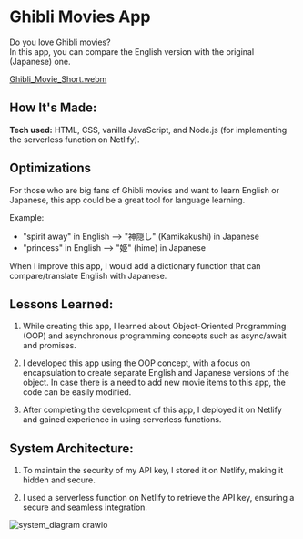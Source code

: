 # Ghibli Movies App

Do you love Ghibli movies?  
In this app, you can compare the English version with the original (Japanese) one.

[Ghibli_Movie_Short.webm](https://user-images.githubusercontent.com/95740190/202062532-6c75efde-77f1-4852-9ce0-969f099329d7.webm)


## How It's Made:

**Tech used:** HTML, CSS, vanilla JavaScript, and Node.js (for implementing the serverless function on Netlify).

## Optimizations

For those who are big fans of Ghibli movies and want to learn English or Japanese, this app could be a great tool for language learning.
  
Example:  
- "spirit away" in English --> "神隠し" (Kamikakushi) in Japanese  
- "princess" in English --> "姫" (hime) in Japanese  

When I improve this app, I would add a dictionary function that can compare/translate English with Japanese.
  
## Lessons Learned:

1. While creating this app, I learned about Object-Oriented Programming (OOP) and asynchronous programming concepts such as async/await and promises.

2. I developed this app using the OOP concept, with a focus on encapsulation to create separate English and Japanese versions of the object. In case there is a need to add new movie items to this app, the code can be easily modified.

3. After completing the development of this app, I deployed it on Netlify and gained experience in using serverless functions.


## System Architecture:

1. To maintain the security of my API key, I stored it on Netlify, making it hidden and secure.

2. I used a serverless function on Netlify to retrieve the API key, ensuring a secure and seamless integration.  

![system_diagram drawio](https://user-images.githubusercontent.com/95740190/220196119-22ec0c83-da67-4a58-bce2-eb6f3bb0d91f.svg)

